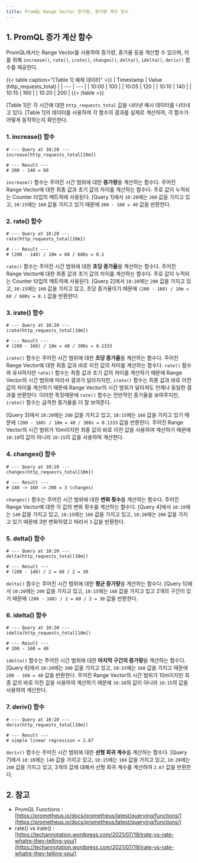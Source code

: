 ```yaml
---
title: PromQL Range Vector 증가량, 증가량 계산 함수
---
```


## 1. PromQL 증가 계산 함수

PromQL에서는 Range Vector를 사용하여 증가량, 증가율 등을 계산할 수 있으며, 이를 위해 `increase()`, `rate()`, `irate()`, `changes()`, `delta()`, `idelta()`, `deriv()` 함수를 제공한다.

{{< table caption="[Table 1] 예제 데이터" >}}
| Timestamp | Value (http_requests_total) |
| --- | --- |
| 10:00 | 100 |
| 10:05 | 120 |
| 10:10 | 140 |
| 10:15 | 160 |
| 10:20 | 200 |
{{< /table >}}

[Table 1]은 각 시간에 대한 `http_requests_total` 값을 나타낸 예시 데이터를 나타내고 있다. [Table 1]의 데이터를 사용하여 각 함수의 결과를 실제로 계산하여, 각 함수가 어떻게 동작하는지 확인한다.

### 1. increase() 함수

```promql {caption="[Query 1] increase() Example"}
# --- Query at 10:20 ---
increase(http_requests_total[10m])

# --- Result ---
# 200 - 140 = 60
```

`increase()` 함수는 주어진 시간 범위에 대한 **증가량**을 계산하는 함수다. 주어진 Range Vector에 대한 최종 값과 초기 값의 차이를 계산하는 함수다. 주로 값이 누적되는 Counter 타입의 메트릭에 사용된다. [Query 1]에서 `10:20`에는 `200` 값을 가지고 있고, `10:15`에는 `160` 값을 가지고 있기 때문에 `200 - 160 = 40` 값을 반환한다.

### 2. rate() 함수

```promql {caption="[Query 2] rate() Example"}
# --- Query at 10:20 ---
rate(http_requests_total[10m])

# --- Result ---
# (200 - 140) / 10m = 60 / 600s = 0.1
```

`rate()` 함수는 주어진 시간 범위에 대한 **초당 증가율**을 계산하는 함수다. 주어진 Range Vector에 대한 최종 값과 초기 값의 차이를 계산하는 함수다. 주로 값이 누적되는 Counter 타입의 메트릭에 사용된다. [Query 2]에서 `10:20`에는 `200` 값을 가지고 있고, `10:15`에는 `160` 값을 가지고 있고, 초당 증가율이기 때문에 `(200 - 160) / 10m = 60 / 600s = 0.1` 값을 반환한다.

### 3. irate() 함수

```promql {caption="[Query 3] irate() Example"}
# --- Query at 10:20 ---
irate(http_requests_total[10m])

# --- Result ---
# (200 - 160) / 10m = 40 / 300s = 0.1333
```

`irate()` 함수는 주어진 시간 범위에 대한 **초당 증가율**을 계산하는 함수다. 주어진 Range Vector에 대한 최종 값과 바로 이전 값의 차이를 계산하는 함수다. `rate()` 함수와 유사하지만 `rate()` 함수는 최종 값과 초기 값의 차이를 계산하기 때문에 Range Vector의 시간 범위에 따라서 결과가 달라지지만, `irate()` 함수는 최종 값과 바로 이전 값의 차이를 계산하기 때문에 Range Vector의 시간 범위가 달라져도 언제나 동일한 결과를 반환한다. 이러한 특징때문에 `rate()` 함수는 전반적인 증가율을 보여주지만, `irate()` 함수는 급격한 증가율을 더 잘 보여준다.

[Query 3]에서 `10:20`에는 `200` 값을 가지고 있고, `10:15`에는 `160` 값을 가지고 있기 때문에 `(200 - 160) / 10m = 40 / 300s = 0.1333` 값을 반환한다. 주어진 Range Vector의 시간 범위가 10m이지만 최종 값의 바로 이전 값을 사용하여 계산하기 때문에 `10:10`의 값이 아니라 `10:15`의 값을 사용하여 계산한다.

### 4. changes() 함수

```promql {caption="[Query 4] changes() Example"}
# --- Query at 10:20 ---
changes(http_requests_total[10m])

# --- Result ---
# 140 -> 160 -> 200 = 3 (changes)
```

`changes()` 함수는 주어진 시간 범위에 대한 **변화 횟수**를 계산하는 함수다. 주어진 Range Vector에 대한 각 값의 변화 횟수를 계산하는 함수다. [Query 4]에서 `10:10`에는 `140` 값을 가지고 있고, `10:15`에는 `160` 값을 가지고 있고, `10:20`에는 `200` 값을 가지고 있기 때문에 3번 변화하였고 따라서 `3` 값을 반환한다.

### 5. delta() 함수

```promql {caption="[Query 5] delta() Example"}
# --- Query at 10:20 ---
delta(http_requests_total[10m])

# --- Result ---
# (200 - 140) / 2 = 60 / 2 = 30
```

`delta()` 함수는 주어진 시간 범위에 대한 **평균 증가량**을 계산하는 함수다. [Query 5]에서 `10:20`에는 `200` 값을 가지고 있고, `10:15`에는 `160` 값을 가지고 있고 2개의 구간이 있기 때문에 `(200 - 160) / 2 = 60 / 2 = 30` 값을 반환한다.

### 6. idelta() 함수

```promql {caption="[Query 6] idelta() Example"}
# --- Query at 10:20 ---
idelta(http_requests_total[10m])

# --- Result ---
# 200 - 160 = 40
```

`idelta()` 함수는 주어진 시간 범위에 대한 **마지막 구간의 증가량**을 계산하는 함수다. [Query 6]에서 `10:20`에는 `200` 값을 가지고 있고, `10:15`에는 `160` 값을 가지고 때문에 `200 - 160 = 40` 값을 반환한다. 주어진 Range Vector의 시간 범위가 10m이지만 최종 값의 바로 이전 값을 사용하여 계산하기 때문에 `10:10`의 값이 아니라 `10:15`의 값을 사용하여 계산한다.

### 7. deriv() 함수

```promql {caption="[Query 7] deriv() Example"}
# --- Query at 10:20 ---
deriv(http_requests_total[10m])

# --- Result ---
# simple linear regression = 2.67
```

`deriv()` 함수는 주어진 시간 범위에 대한 **선형 회귀 계수**를 계산하는 함수다. [Query 7]에서 `10:10`에는 `140` 값을 가지고 있고, `10:15`에는 `160` 값을 가지고 있고, `10:20`에는 `200` 값을 가지고 있고, 3개의 값에 대해서 선형 회귀 계수를 계산하여 `2.67` 값을 반환한다.

## 2. 참고

* PromQL Functions : [https://prometheus.io/docs/prometheus/latest/querying/functions/](https://prometheus.io/docs/prometheus/latest/querying/functions/)
* rate() vs irate() : [https://techannotation.wordpress.com/2021/07/19/irate-vs-rate-whatre-they-telling-you/](https://techannotation.wordpress.com/2021/07/19/irate-vs-rate-whatre-they-telling-you/)
